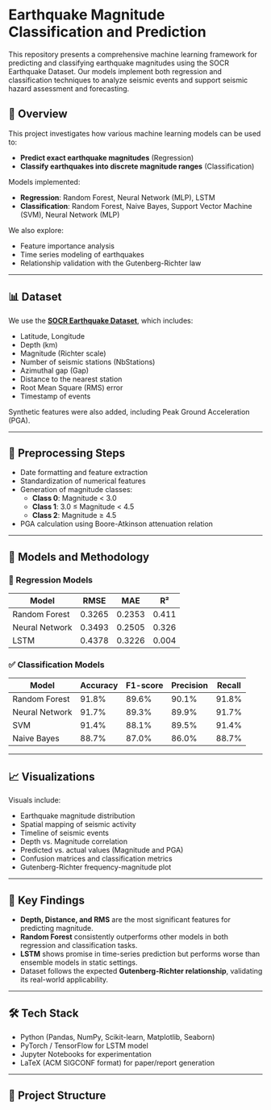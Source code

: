 # Earthquake Magnitude Classification and Prediction

This repository presents a comprehensive machine learning framework for predicting and classifying earthquake magnitudes using the SOCR Earthquake Dataset. Our models implement both regression and classification techniques to analyze seismic events and support seismic hazard assessment and forecasting.

## 📌 Overview

This project investigates how various machine learning models can be used to:
- **Predict exact earthquake magnitudes** (Regression)
- **Classify earthquakes into discrete magnitude ranges** (Classification)

Models implemented:
- **Regression**: Random Forest, Neural Network (MLP), LSTM
- **Classification**: Random Forest, Naive Bayes, Support Vector Machine (SVM), Neural Network (MLP)

We also explore:
- Feature importance analysis
- Time series modeling of earthquakes
- Relationship validation with the Gutenberg-Richter law

---

## 📊 Dataset

We use the **[SOCR Earthquake Dataset](http://wiki.stat.ucla.edu/socr/index.php/SOCR_Data_Earthquake_2006)**, which includes:
- Latitude, Longitude
- Depth (km)
- Magnitude (Richter scale)
- Number of seismic stations (NbStations)
- Azimuthal gap (Gap)
- Distance to the nearest station
- Root Mean Square (RMS) error
- Timestamp of events

Synthetic features were also added, including Peak Ground Acceleration (PGA).

---

## 🔧 Preprocessing Steps

- Date formatting and feature extraction
- Standardization of numerical features
- Generation of magnitude classes:
  - **Class 0**: Magnitude < 3.0
  - **Class 1**: 3.0 ≤ Magnitude < 4.5
  - **Class 2**: Magnitude ≥ 4.5
- PGA calculation using Boore-Atkinson attenuation relation

---

## 🚀 Models and Methodology

### 🔢 Regression Models
| Model            | RMSE     | MAE     | R²       |
|------------------|----------|---------|----------|
| Random Forest    | 0.3265   | 0.2353  | 0.411    |
| Neural Network   | 0.3493   | 0.2505  | 0.326    |
| LSTM             | 0.4378   | 0.3226  | 0.004    |

### ✅ Classification Models
| Model            | Accuracy | F1-score | Precision | Recall |
|------------------|----------|----------|-----------|--------|
| Random Forest    | 91.8%    | 89.6%    | 90.1%     | 91.8%  |
| Neural Network   | 91.7%    | 89.3%    | 89.9%     | 91.7%  |
| SVM              | 91.4%    | 88.1%    | 89.5%     | 91.4%  |
| Naive Bayes      | 88.7%    | 87.0%    | 86.0%     | 88.7%  |

---

## 📈 Visualizations

Visuals include:
- Earthquake magnitude distribution
- Spatial mapping of seismic activity
- Timeline of seismic events
- Depth vs. Magnitude correlation
- Predicted vs. actual values (Magnitude and PGA)
- Confusion matrices and classification metrics
- Gutenberg-Richter frequency-magnitude plot

---

## 🧠 Key Findings

- **Depth, Distance, and RMS** are the most significant features for predicting magnitude.
- **Random Forest** consistently outperforms other models in both regression and classification tasks.
- **LSTM** shows promise in time-series prediction but performs worse than ensemble models in static settings.
- Dataset follows the expected **Gutenberg-Richter relationship**, validating its real-world applicability.

---

## 🛠️ Tech Stack

- Python (Pandas, NumPy, Scikit-learn, Matplotlib, Seaborn)
- PyTorch / TensorFlow for LSTM model
- Jupyter Notebooks for experimentation
- LaTeX (ACM SIGCONF format) for paper/report generation

---

## 📂 Project Structure

